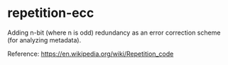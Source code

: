 # repetition-ecc
Adding n-bit (where n is odd) redundancy as an error correction scheme (for analyzing metadata).

Reference: https://en.wikipedia.org/wiki/Repetition_code 
